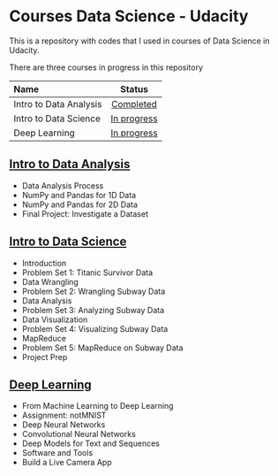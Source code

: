 # Courses Data Science - Udacity
This is a repository with codes that I used in courses of Data Science in Udacity.

There are three courses in progress in this repository

| Name                     | Status       | 
| :------------------------|:------------:|
| Intro to Data Analysis   | [Completed](https://github.com/Murillo/Data-Science-Udacity/tree/master/Intro%20to%20Data%20Analysis)    |
| Intro to Data Science    | [In progress](https://github.com/Murillo/Data-Science-Udacity/tree/master/Intro%20Data%20Science)  |
| Deep Learning            | [In progress](https://github.com/Murillo/Data-Science-Udacity/tree/master/Deep%20Learning)  |


## [Intro to Data Analysis](https://br.udacity.com/course/intro-to-data-analysis--ud170/)
* Data Analysis Process
* NumPy and Pandas for 1D Data
* NumPy and Pandas for 2D Data
* Final Project: Investigate a Dataset

## [Intro to Data Science](https://br.udacity.com/course/intro-to-data-science--ud359/)
* Introduction
* Problem Set 1: Titanic Survivor Data
* Data Wrangling
* Problem Set 2: Wrangling Subway Data
* Data Analysis
* Problem Set 3: Analyzing Subway Data
* Data Visualization
* Problem Set 4: Visualizing Subway Data
* MapReduce
* Problem Set 5: MapReduce on Subway Data
* Project Prep

## [Deep Learning](https://br.udacity.com/course/deep-learning--ud730/)
* From Machine Learning to Deep Learning
* Assignment: notMNIST
* Deep Neural Networks
* Convolutional Neural Networks
* Deep Models for Text and Sequences
* Software and Tools
* Build a Live Camera App
